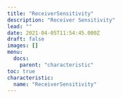 ```yaml
---
title: "ReceiverSensitivity"
description: "Receiver Sensitivity"
lead: ""
date: 2021-04-05T11:54:45.000Z
draft: false
images: []
menu:
  docs:
    parent: "characteristic"
toc: true
characteristic:
  name: "ReceiverSensitivity"
---
```

